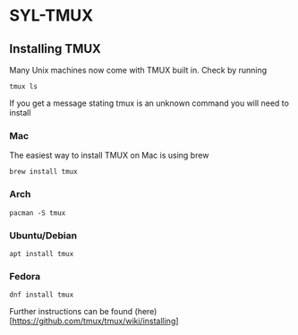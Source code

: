 # SYL-TMUX

## Installing TMUX

Many Unix machines now come with TMUX built in.  Check by running

```
tmux ls
```

If you get a message stating tmux is an unknown command you will need to install

### Mac

The easiest way to install TMUX on Mac is using brew

```
brew install tmux
```

### Arch

```
pacman -S tmux
```

### Ubuntu/Debian

```
apt install tmux
```

### Fedora

```
dnf install tmux
```

Further instructions can be found (here)[https://github.com/tmux/tmux/wiki/installing]
